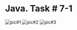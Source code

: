 # Java. Task # 7-1
![pic#1](https://github.com/SemNik88/java-task-7-1.1/assets/142649558/345298fc-9ec7-437b-b6c3-5af0520163e1)
![pic#2](https://github.com/SemNik88/java-task-7-1.1/assets/142649558/c7cabe5c-1537-4f5e-a3c5-815f2f017ba9)
![pic#3](https://github.com/SemNik88/java-task-7-1.1/assets/142649558/8d2e23c7-e509-4c71-9889-fe407f7eb24f)
